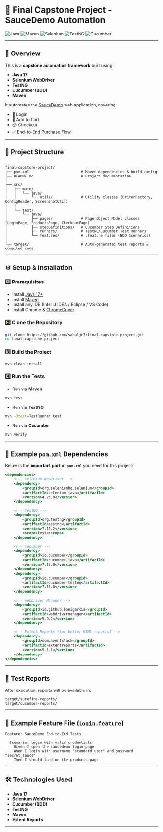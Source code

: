 # 🚀 Final Capstone Project - SauceDemo Automation

![Java](https://img.shields.io/badge/Java-17-blue?style=flat-square&logo=java)
![Maven](https://img.shields.io/badge/Maven-Build-orange?style=flat-square&logo=apachemaven)
![Selenium](https://img.shields.io/badge/Selenium-Automation-brightgreen?style=flat-square&logo=selenium)
![TestNG](https://img.shields.io/badge/TestNG-Testing-yellow?style=flat-square)
![Cucumber](https://img.shields.io/badge/Cucumber-BDD-green?style=flat-square&logo=cucumber)

---

## 📖 Overview
This is a **capstone automation framework** built using:
- **Java 17**
- **Selenium WebDriver**
- **TestNG**
- **Cucumber (BDD)**
- **Maven**

It automates the [SauceDemo](https://www.saucedemo.com/) web application, covering:
- 🔑 Login  
- 🛒 Add to Cart  
- 📦 Checkout  
- ✅ End-to-End Purchase Flow  

---

## 📂 Project Structure

```

final-capstone-project/
│── pom.xml                        # Maven dependencies & build config
│── README.md                      # Project documentation
│
├── src/
│   ├── main/
│   │   └── java/
│   │       └── utils/             # Utility classes (DriverFactory, ConfigReader, ScreenshotUtil)
│   │
│   └── test/
│       └── java/
│           ├── pages/             # Page Object Model classes (LoginPage, ProductsPage, CheckoutPage)
│           ├── stepDefinitions/   # Cucumber Step Definitions
│           ├── runners/           # TestNG/Cucumber Test Runners
│           └── features/          # .feature files (BDD Scenarios)
│
└── target/                        # Auto-generated test reports & compiled code

````

---

## ⚙️ Setup & Installation

### 1️⃣ Prerequisites
- Install [Java 17+](https://adoptium.net/)
- Install [Maven](https://maven.apache.org/)
- Install any IDE (IntelliJ IDEA / Eclipse / VS Code)
- Install Chrome & [ChromeDriver](https://chromedriver.chromium.org/)

### 2️⃣ Clone the Repository
```bash
git clone https://github.com/sahuljr7/final-capstone-project.git
cd final-capstone-project
````

### 3️⃣ Build the Project

```bash
mvn clean install
```

### 4️⃣ Run the Tests

* Run via **Maven**

```bash
mvn test
```

* Run via **TestNG**

```bash
mvn -Dtest=TestRunner test
```

* Run via **Cucumber**

```bash
mvn verify
```

---

## 📌 Example `pom.xml` Dependencies

Below is the **important part of `pom.xml`** you need for this project:

```xml
<dependencies>
    <!-- Selenium WebDriver -->
    <dependency>
        <groupId>org.seleniumhq.selenium</groupId>
        <artifactId>selenium-java</artifactId>
        <version>4.23.0</version>
    </dependency>

    <!-- TestNG -->
    <dependency>
        <groupId>org.testng</groupId>
        <artifactId>testng</artifactId>
        <version>7.10.2</version>
        <scope>test</scope>
    </dependency>

    <!-- Cucumber -->
    <dependency>
        <groupId>io.cucumber</groupId>
        <artifactId>cucumber-java</artifactId>
        <version>7.15.0</version>
    </dependency>
    <dependency>
        <groupId>io.cucumber</groupId>
        <artifactId>cucumber-testng</artifactId>
        <version>7.15.0</version>
    </dependency>

    <!-- WebDriver Manager -->
    <dependency>
        <groupId>io.github.bonigarcia</groupId>
        <artifactId>webdrivermanager</artifactId>
        <version>5.9.2</version>
    </dependency>

    <!-- Extent Reports (for better HTML reports) -->
    <dependency>
        <groupId>com.aventstack</groupId>
        <artifactId>extentreports</artifactId>
        <version>5.1.1</version>
    </dependency>
</dependencies>
```

---

## 🧪 Test Reports

After execution, reports will be available in:

```
target/surefire-reports/
target/cucumber-reports/
```

---

## 📌 Example Feature File (`Login.feature`)

```gherkin
Feature: SauceDemo End-to-End Tests

  Scenario: Login with valid credentials
    Given I open the saucedemo login page
    When I login with username "standard_user" and password "secret_sauce"
    Then I should land on the products page
```

---

## 🛠️ Technologies Used

* **Java 17**
* **Selenium WebDriver**
* **Cucumber (BDD)**
* **TestNG**
* **Maven**
* **Extent Reports**

---

